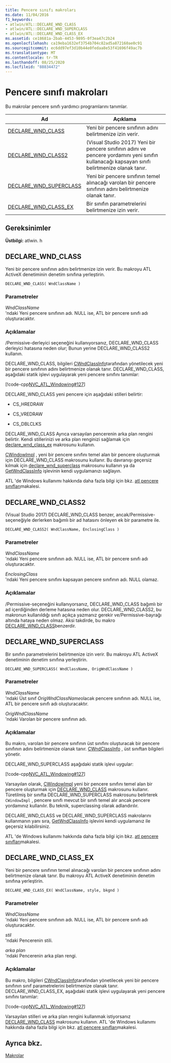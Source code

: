 ```yaml
---
title: Pencere sınıfı makroları
ms.date: 11/04/2016
f1_keywords:
- atlwin/ATL::DECLARE_WND_CLASS
- atlwin/ATL::DECLARE_WND_SUPERCLASS
- atlwin/ATL::DECLARE_WND_CLASS_EX
ms.assetid: ce18681a-2bab-4453-9895-0f3ea47c2b24
ms.openlocfilehash: ca19eba1632ef3754b704c82ad5a872160ae0c91
ms.sourcegitcommit: ec6dd97ef3d10b44e0fedaa8e53f41696f49ac7b
ms.translationtype: MT
ms.contentlocale: tr-TR
ms.lasthandoff: 08/25/2020
ms.locfileid: "88834472"
---
```

# <a name="window-class-macros"></a>Pencere sınıfı makroları

Bu makrolar pencere sınıfı yardımcı programlarını tanımlar.

|Ad|Açıklama|
|-|-|
|[DECLARE_WND_CLASS](#declare_wnd_class)|Yeni bir pencere sınıfının adını belirtmenize izin verir.|
|[DECLARE_WND_CLASS2](#declare_wnd_class2)|(Visual Studio 2017) Yeni bir pencere sınıfının adını ve pencere yordamını yeni sınıfın kullanacağı kapsayan sınıfı belirtmenize olanak tanır.|
|[DECLARE_WND_SUPERCLASS](#declare_wnd_superclass)|Yeni bir pencere sınıfının temel alınacağı varolan bir pencere sınıfının adını belirtmenize olanak tanır.|
|[DECLARE_WND_CLASS_EX](#declare_wnd_class_ex)|Bir sınıfın parametrelerini belirtmenize izin verir.|

## <a name="requirements"></a>Gereksinimler

**Üstbilgi:** atlwin. h

## <a name="declare_wnd_class"></a><a name="declare_wnd_class"></a> DECLARE_WND_CLASS

Yeni bir pencere sınıfının adını belirtmenize izin verir. Bu makroyu ATL ActiveX denetiminin denetim sınıfına yerleştirin.

```
DECLARE_WND_CLASS( WndClassName )
```

### <a name="parameters"></a>Parametreler

*WndClassName*<br/>
'ndaki Yeni pencere sınıfının adı. NULL ise, ATL bir pencere sınıfı adı oluşturacaktır.

### <a name="remarks"></a>Açıklamalar

/Permissive-derleyici seçeneğini kullanıyorsanız, DECLARE_WND_CLASS derleyici hatasına neden olur; Bunun yerine DECLARE_WND_CLASS2 kullanın.

DECLARE_WND_CLASS, bilgileri [CWndClassInfo](cwndclassinfo-class.md)tarafından yönetilecek yeni bir pencere sınıfının adını belirtmenize olanak tanır. DECLARE_WND_CLASS, aşağıdaki statik işlevi uygulayarak yeni pencere sınıfını tanımlar:

[!code-cpp[NVC_ATL_Windowing#127](../../atl/codesnippet/cpp/window-class-macros_1.cpp)]

DECLARE_WND_CLASS yeni pencere için aşağıdaki stilleri belirtir:

- CS_HREDRAW

- CS_VREDRAW

- CS_DBLCLKS

DECLARE_WND_CLASS Ayrıca varsayılan pencerenin arka plan rengini belirtir. Kendi stillerinizi ve arka plan renginizi sağlamak için [declare_wnd_class_ex](#declare_wnd_class_ex) makrosunu kullanın.

[CWindowImpl](cwindowimpl-class.md) , yeni bir pencere sınıfını temel alan bir pencere oluşturmak için DECLARE_WND_CLASS makrosunu kullanır. Bu davranışı geçersiz kılmak için [declare_wnd_superclass](#declare_wnd_superclass) makrosunu kullanın ya da [GetWndClassInfo](cwindowimpl-class.md#getwndclassinfo) işlevinin kendi uygulamanızı sağlayın.

ATL 'de Windows kullanımı hakkında daha fazla bilgi için bkz. [atl pencere sınıfları](../../atl/atl-window-classes.md)makalesi.

## <a name="declare_wnd_class2"></a><a name="declare_wnd_class2"></a> DECLARE_WND_CLASS2

(Visual Studio 2017) DECLARE_WND_CLASS benzer, ancak/Permissive-seçeneğiyle derlerken bağımlı bir ad hatasını önleyen ek bir parametre ile.

```
DECLARE_WND_CLASS2( WndClassName, EnclosingClass )
```

### <a name="parameters"></a>Parametreler

*WndClassName*<br/>
'ndaki Yeni pencere sınıfının adı. NULL ise, ATL bir pencere sınıfı adı oluşturacaktır.

*EnclosingClass*<br/>
'ndaki Yeni pencere sınıfını kapsayan pencere sınıfının adı. NULL olamaz.

### <a name="remarks"></a>Açıklamalar

/Permissive-seçeneğini kullanıyorsanız, DECLARE_WND_CLASS bağımlı bir ad içerdiğinden derleme hatasına neden olur. DECLARE_WND_CLASS2, bu makronun kullanıldığı sınıfı açıkça yazmanız gerekir ve/Permissive-bayrağı altında hataya neden olmaz.
Aksi takdirde, bu makro [DECLARE_WND_CLASS](#declare_wnd_class)benzerdir.

## <a name="declare_wnd_superclass"></a><a name="declare_wnd_superclass"></a> DECLARE_WND_SUPERCLASS

Bir sınıfın parametrelerini belirtmenize izin verir. Bu makroyu ATL ActiveX denetiminin denetim sınıfına yerleştirin.

```
DECLARE_WND_SUPERCLASS( WndClassName, OrigWndClassName )
```

### <a name="parameters"></a>Parametreler

*WndClassName*<br/>
'ndaki Üst sınıf *OrigWndClassName*olacak pencere sınıfının adı. NULL ise, ATL bir pencere sınıfı adı oluşturacaktır.

*OrigWndClassName*<br/>
'ndaki Varolan bir pencere sınıfının adı.

### <a name="remarks"></a>Açıklamalar

Bu makro, varolan bir pencere sınıfının üst sınıfını oluşturacak bir pencere sınıfının adını belirtmenize olanak tanır. [CWndClassInfo](cwndclassinfo-class.md) , üst sınıftan bilgileri yönetir.

DECLARE_WND_SUPERCLASS aşağıdaki statik işlevi uygular:

[!code-cpp[NVC_ATL_Windowing#127](../../atl/codesnippet/cpp/window-class-macros_1.cpp)]

Varsayılan olarak, [CWindowImpl](cwindowimpl-class.md) yeni bir pencere sınıfını temel alan bir pencere oluşturmak için [DECLARE_WND_CLASS](#declare_wnd_class) makrosunu kullanır. Türetilmiş bir sınıfta DECLARE_WND_SUPERCLASS makrosunu belirterek `CWindowImpl` , pencere sınıfı mevcut bir sınıfı temel alır ancak pencere yordamınız kullanılır. Bu teknik, superclassing olarak adlandırılır.

DECLARE_WND_CLASS ve DECLARE_WND_SUPERCLASS makrolarını kullanmanın yanı sıra, [GetWndClassInfo](cwindowimpl-class.md#getwndclassinfo) işlevini kendi uygulamanız ile geçersiz kılabilirsiniz.

ATL 'de Windows kullanımı hakkında daha fazla bilgi için bkz. [atl pencere sınıfları](../../atl/atl-window-classes.md)makalesi.

## <a name="declare_wnd_class_ex"></a><a name="declare_wnd_class_ex"></a> DECLARE_WND_CLASS_EX

Yeni bir pencere sınıfının temel alınacağı varolan bir pencere sınıfının adını belirtmenize olanak tanır. Bu makroyu ATL ActiveX denetiminin denetim sınıfına yerleştirin.

```
DECLARE_WND_CLASS_EX( WndClassName, style, bkgnd )
```

### <a name="parameters"></a>Parametreler

*WndClassName*<br/>
'ndaki Yeni pencere sınıfının adı. NULL ise, ATL bir pencere sınıfı adı oluşturacaktır.

*stil*<br/>
'ndaki Pencerenin stili.

*arka plan*<br/>
'ndaki Pencerenin arka plan rengi.

### <a name="remarks"></a>Açıklamalar

Bu makro, bilgileri [CWndClassInfo](cwndclassinfo-class.md)tarafından yönetilecek yeni bir pencere sınıfının sınıf parametrelerini belirtmenize olanak tanır. DECLARE_WND_CLASS_EX, aşağıdaki statik işlevi uygulayarak yeni pencere sınıfını tanımlar:

[!code-cpp[NVC_ATL_Windowing#127](../../atl/codesnippet/cpp/window-class-macros_1.cpp)]

Varsayılan stilleri ve arka plan rengini kullanmak istiyorsanız [DECLARE_WND_CLASS](#declare_wnd_class) makrosunu kullanın. ATL 'de Windows kullanımı hakkında daha fazla bilgi için bkz. [atl pencere sınıfları](../../atl/atl-window-classes.md)makalesi.

## <a name="see-also"></a>Ayrıca bkz.

[Makrolar](atl-macros.md)

